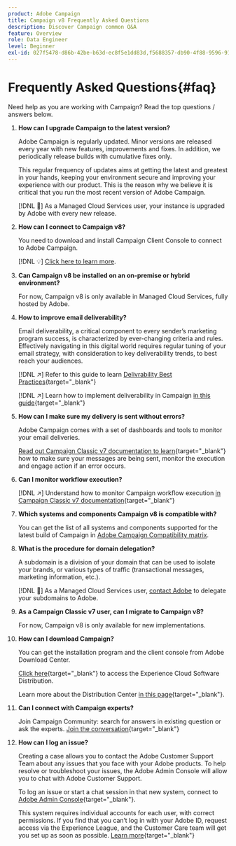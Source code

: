 ```yaml
---
product: Adobe Campaign
title: Campaign v8 Frequently Asked Questions
description: Discover Campaign common Q&A
feature: Overview
role: Data Engineer
level: Beginner
exl-id: 027f5478-d86b-42be-b63d-ec8f5e1dd83d,f5688357-db90-4f88-9596-91e9d0a20d75
---
```

# Frequently Asked Questions{#faq}

Need help as you are working with Campaign? Read the top questions / answers below.

1. **How can I upgrade Campaign to the latest version?**

    Adobe Campaign is regularly updated. Minor versions are released every year with new features, improvements and fixes. In addition, we periodically release builds with cumulative fixes only.

    This regular frequency of updates aims at getting the latest and greatest in your hands, keeping your environment secure and improving your experience with our product. This is the reason why we believe it is critical that you run the most recent version of Adobe Campaign. 

    [!DNL :speech_balloon:] As a Managed Cloud Services user, your instance is upgraded by Adobe with every new release. 

1. **How can I connect to Campaign v8?**

    You need to download and install Campaign Client Console to connect to Adobe Campaign.

    [!DNL :bulb:] [Click here to learn more](connect.md).

1. **Can Campaign v8 be installed on an on-premise or hybrid environment?**

    For now, Campaign v8 is only available in Managed Cloud Services, fully hosted by Adobe.

1. **How to improve email deliverability?**

    Email deliverability, a critical component to every sender’s marketing program success, is characterized by ever-changing criteria and rules. Effectively navigating in this digital world requires regular tuning of your email strategy, with consideration to key deliverability trends, to best reach your audiences.

   [!DNL :arrow_upper_right:] Refer to this guide to learn [Delivrability Best Practices](https://experienceleague.adobe.com/docs/deliverability-learn/deliverability-best-practice-guide/introduction.html){target="_blank"}

   [!DNL :arrow_upper_right:] Learn how to implement deliverability in Campaign [in this guide](https://experienceleague.adobe.com/docs/deliverability-learn/deliverability-best-practice-guide/additional-resources/general-resources.html){target="_blank"}

1. **How can I make sure my delivery is sent without errors?**

    Adobe Campaign comes with a set of dashboards and tools to monitor your email deliveries.

    [Read out Campaign Classic v7 documentation to learn](https://experienceleague.adobe.com/docs/campaign-classic/using/sending-messages/monitoring-deliveries/about-delivery-monitoring.html){target="_blank"} how to make sure your messages are being sent, monitor the execution and engage action if an error occurs.
    
1. **Can I monitor workflow execution?**

   [!DNL :arrow_upper_right:] Understand how to monitor Campaign workflow execution [in Campaign Classic v7 documentation](https://experienceleague.adobe.com/docs/campaign-classic/using/automating-with-workflows/executing-a-workflow/starting-a-workflow.html){target="_blank"}

1. **Which systems and components Campaign v8 is compatible with?**

    You can get the list of all systems and components supported for the latest build of Campaign in [Adobe Campaign Compatibility matrix](compatibility-matrix.md).

1. **What is the procedure for domain delegation?**

    A subdomain is a division of your domain that can be used to isolate your brands, or various types of traffic (transactional messages, marketing information, etc.).
    
    [!DNL :speech_balloon:] As a Managed Cloud Services user, [contact Adobe](../start/campaign-faq.md#support) to delegate your subdomains to Adobe.

1. **As a Campaign Classic v7 user, can I migrate to Campaign v8?**

    For now, Campaign v8 is only available for new implementations.

1. **How can I download Campaign?**

    You can get the installation program and the client console from Adobe Download Center.
    
    [Click here](https://experience.adobe.com/#/downloads/content/software-distributicampaign.html){target="_blank"} to access the Experience Cloud Software Distribution.
    
    Learn more about the Distribution Center [in this page](https://experienceleague.adobe.com/docs/experience-cloud/software-distribution/home.html){target="_blank"}.

1.  **Can I connect with Campaign experts?**

    Join Campaign Community: search for answers in existing question or ask the experts. [Join the conversation](https://experienceleaguecommunities.adobe.com/t5/adobe-campaign-classic/ct-p/adobe-campaign-classic-community){target="_blank"}


1. **How can I log an issue?**

    Creating a case allows you to contact the Adobe Customer Support Team about any issues that you face with your Adobe products. To help resolve or troubleshoot your issues, the Adobe Admin Console will allow you to chat with Adobe Customer Support.

    To log an issue or start a chat session in that new system, connect to [Adobe Admin Console](https://adminConsole.adobe.com/overview){target="_blank"}. 

    This system requires individual accounts for each user, with correct permissions. If you find that you can’t log in with your Adobe ID, request access via the Experience League, and the Customer Care team will get you set up as soon as possible. [Learn more](https://helpx.adobe.com/enterprise/admin-guide.html/enterprise/using/support-for-experience-cloud.ug.html){target="_blank"}
